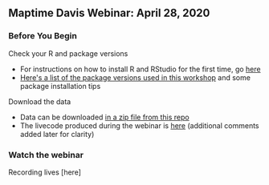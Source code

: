 ## Maptime Davis Webinar: April 28, 2020

### Before You Begin

Check your R and package versions
* For instructions on how to install R and RStudio for the first time, go [here](https://github.com/ldnagel/spatial-r-for-gis-users/blob/master/getting_started/Install-R-RStudio.md)
* [Here's a list of the package versions used in this workshop](https://github.com/ldnagel/spatial-r-for-gis-users/blob/master/getting_started/r-packages.md) and some package installation tips

Download the data
* Data can be downloaded [in a zip file from this repo](https://github.com/ldnagel/spatial-r-for-gis-users/tree/master/data)
* The livecode produced during the webinar is [here]() (additional comments added later for clarity)

### Watch the webinar 

Recording lives [here]
